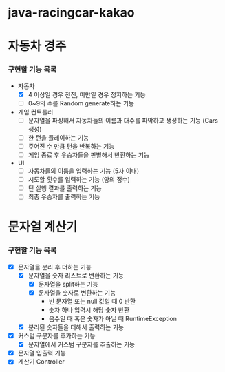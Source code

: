 # java-racingcar-kakao

# 자동차 경주
### 구현할 기능 목록
- 자동차
  - [x] 4 이상일 경우 전진, 미만일 경우 정지하는 기능
  - [ ] 0~9의 수를 Random generate하는 기능
- 게임 컨트롤러
  - [ ] 문자열을 파싱해서 자동차들의 이름과 대수를 파악하고 생성하는 기능 (Cars 생성)
  - [ ] 한 턴을 플레이하는 기능
  - [ ] 주어진 수 만큼 턴을 반복하는 기능
  - [ ] 게임 종료 후 우승자들을 판별해서 반환하는 기능
- UI
  - [ ] 자동차들의 이름을 입력하는 기능 (5자 이내)
  - [ ] 시도할 횟수를 입력하는 기능 (양의 정수)
  - [ ] 턴 실행 결과를 출력하는 기능
  - [ ] 최종 우승자를 출력하는 기능

# 문자열 계산기 
### 구현할 기능 목록
- [x] 문자열을 분리 후 더하는 기능
  - [x] 문자열을 숫자 리스트로 변환하는 기능
    - [x] 문자열을 split하는 기능
    - [x] 문자열을 숫자로 변환하는 기능
      - 빈 문자열 또는 null 값일 때 0 반환
      - 숫자 하나 입력시 해당 숫자 반환
      - 음수일 때 혹은 숫자가 아닐 때 RuntimeException
  - [x] 분리된 숫자들을 더해서 출력하는 기능
- [x] 커스텀 구분자를 추가하는 기능
  - [x] 문자열에서 커스텀 구분자를 추출하는 기능
- [x] 문자열 입출력 기능
- [x] 계산기 Controller